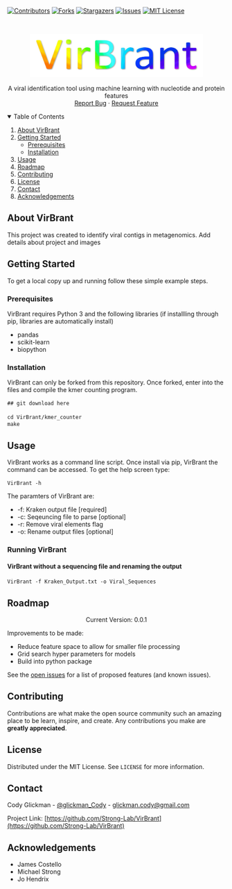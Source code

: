 <!-- PROJECT SHIELDS -->
<!--
*** I'm using markdown "reference style" links for readability.
*** Reference links are enclosed in brackets [ ] instead of parentheses ( ).
*** See the bottom of this document for the declaration of the reference variables
*** for contributors-url, forks-url, etc. This is an optional, concise syntax you may use.
*** https://www.markdownguide.org/basic-syntax/#reference-style-links
-->
[![Contributors][contributors-shield]][contributors-url]
[![Forks][forks-shield]][forks-url]
[![Stargazers][stars-shield]][stars-url]
[![Issues][issues-shield]][issues-url]
[![MIT License][license-shield]][license-url]


<!-- PROJECT LOGO -->
<br />
<p align="center">
  <a href="https://github.com/Strong-Lab/VirBrant">
    <img src="images/logo.jpg" alt="Logo" width="400" height="100">
  </a>
  <p align="center">
    A viral identification tool using machine learning with nucleotide and protein features
    <br />
    <a href="https://github.com/Strong-Lab/VirBrant/issues">Report Bug</a>
    ·
    <a href="https://github.com/Strong-Lab/VirBrant/issues">Request Feature</a>
  </p>
</p>



<!-- TABLE OF CONTENTS -->
<details open="open">
  <summary>Table of Contents</summary>
  <ol>
    <li>
      <a href="#about-virbrant">About VirBrant</a>
    </li>
    <li>
      <a href="#getting-started">Getting Started</a>
      <ul>
        <li><a href="#prerequisites">Prerequisites</a></li>
        <li><a href="#installation">Installation</a></li>
      </ul>
    </li>
    <li><a href="#usage">Usage</a></li>
    <li><a href="#roadmap">Roadmap</a></li>
    <li><a href="#contributing">Contributing</a></li>
    <li><a href="#license">License</a></li>
    <li><a href="#contact">Contact</a></li>
    <li><a href="#acknowledgements">Acknowledgements</a></li>
  </ol>
</details>



<!-- ABOUT THE PROJECT -->
## About VirBrant

This project was created to identify viral contigs in metagenomics. Add details about project and images

<!-- GETTING STARTED -->
## Getting Started

To get a local copy up and running follow these simple example steps.

### Prerequisites

VirBrant requires Python 3 and the following libraries (if installling through pip, libraries are automatically install)
* pandas
* scikit-learn
* biopython


### Installation

VirBrant can only be forked from this repository. Once forked, enter into the files and compile the kmer counting program. 

```
## git download here

cd VirBrant/kmer_counter
make
```

<!-- USAGE EXAMPLES -->
## Usage
VirBrant works as a command line script. Once install via pip, VirBrant the command can be accessed. To get the help screen type:
```
VirBrant -h
```

The paramters of VirBrant are:
* -f: Kraken output file \[required]
* -c: Seqeuncing file to parse \[optional]
* -r: Remove viral elements flag
* -o: Rename output files \[optional]


### Running VirBrant 

#### VirBrant without a sequencing file and renaming the output
```
VirBrant -f Kraken_Output.txt -o Viral_Sequences
```


<!-- ROADMAP -->
## Roadmap

<p align="center">
    Current Version: 0.0.1
</p>

Improvements to be made:
- Reduce feature space to allow for smaller file processing
- Grid search hyper parameters for models
- Build into python package


See the [open issues](https://github.com/othneildrew/Best-README-Template/issues) for a list of proposed features (and known issues).


<!-- CONTRIBUTING -->
## Contributing

Contributions are what make the open source community such an amazing place to be learn, inspire, and create. Any contributions you make are **greatly appreciated**.

<!-- LICENSE -->
## License

Distributed under the MIT License. See `LICENSE` for more information.


<!-- CONTACT -->
## Contact

Cody Glickman - [@glickman_Cody](https://twitter.com/glickman_cody) - glickman.cody@gmail.com

Project Link: [https://github.com/Strong-Lab/VirBrant](https://github.com/Strong-Lab/VirBrant)



<!-- ACKNOWLEDGEMENTS -->
## Acknowledgements
* James Costello
* Michael Strong
* Jo Hendrix





<!-- MARKDOWN LINKS & IMAGES -->
<!-- https://www.markdownguide.org/basic-syntax/#reference-style-links -->
[contributors-shield]: https://img.shields.io/github/contributors/Strong-Lab/VirBrant.svg?style=for-the-badge
[contributors-url]: https://github.com/ontributors/Strong-Lab/VirBrant/graphs/contributors
[forks-shield]: https://img.shields.io/github/forks/Strong-Lab/VirBrant.svg?style=for-the-badge
[forks-url]: https://github.com/Strong-Lab/VirBrant/network/members
[stars-shield]: https://img.shields.io/github/stars/Strong-Lab/VirBrant.svg?style=for-the-badge
[stars-url]: https://github.com/Strong-Lab/VirBrant/stargazers
[issues-shield]: https://img.shields.io/github/issues/Strong-Lab/VirBrant.svg?style=for-the-badge
[issues-url]: https://github.com/Strong-Lab/VirBrant/issues
[license-shield]: https://img.shields.io/github/license/Strong-Lab/VirBrant.svg?style=for-the-badge
[license-url]: https://github.com/Strong-Lab/VirBrant/LICENSE.txt


